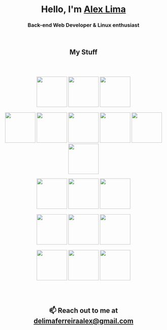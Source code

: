 <h1 align="center">Hello, I'm <a href="https://github.com/luminahi">Alex Lima</a></h1>
<h3 align="center">Back-end Web Developer & Linux enthusiast</h3>

<br/>

<h2 align="center">My Stuff</h2>

<br/>
<br/>

<div>
  <p align="center">
    <img height="96" width="96" 
      src="https://cdn.jsdelivr.net/npm/simple-icons@v10/icons/linux.svg" />
    <img height="96" width="96" 
      src="https://cdn.jsdelivr.net/npm/simple-icons@v10/icons/ubuntu.svg" />
    <img height="96" width="96" 
      src="https://cdn.jsdelivr.net/npm/simple-icons@v10/icons/archlinux.svg" />
  </p>
  
  <p align="center">
    <img height="96" width="96" 
      src="https://cdn.jsdelivr.net/npm/simple-icons@v10/icons/nodedotjs.svg" />
    <img height="96" width="96" 
      src="https://cdn.jsdelivr.net/npm/simple-icons@v10/icons/javascript.svg" />
    <img height="96" width="96" 
      src="https://cdn.jsdelivr.net/npm/simple-icons@v10/icons/typescript.svg" />
    <img height="96" width="96" 
      src="https://cdn.jsdelivr.net/npm/simple-icons@v10/icons/express.svg" />
    <img height="96" width="96" 
      src="https://cdn.jsdelivr.net/npm/simple-icons@v10/icons/jest.svg" />
    <img height="96" width="96" 
      src="https://cdn.jsdelivr.net/npm/simple-icons@v10/icons/react.svg" />
  </p>
  
  <p align="center">
    <img height="96" width="96" 
      src="https://cdn.jsdelivr.net/npm/simple-icons@v10/icons/amazonaws.svg" />
    <img height="96" width="96" 
      src="https://cdn.jsdelivr.net/npm/simple-icons@v10/icons/docker.svg" />
    <img height="96" width="96" 
      src="https://cdn.jsdelivr.net/npm/simple-icons@v10/icons/git.svg" />
  </p>
  
  <p align="center">
    <img height="96" width="96" 
      src="https://cdn.jsdelivr.net/npm/simple-icons@v10/icons/postgresql.svg" />
    <img height="96" width="96" 
      src="https://cdn.jsdelivr.net/npm/simple-icons@v10/icons/mongodb.svg" />
    <img height="96" width="96" 
      src="https://cdn.jsdelivr.net/npm/simple-icons@v10/icons/redis.svg" />
  </p>
</div>

<p align="center">
    <img height="96" width="96" 
      src="https://cdn.jsdelivr.net/npm/simple-icons@v10/icons/c.svg" />
    <img height="96" width="96" 
      src="https://cdn.jsdelivr.net/npm/simple-icons@v10/icons/csharp.svg" />
    <img height="96" width="96" 
      src="https://cdn.jsdelivr.net/npm/simple-icons@v10/icons/unity.svg" />
</p>

<br/>
<br/>

<h2 align="center">📫 Reach out to me at <a href=".">delimaferreiraalex@gmail.com</a></h2>
